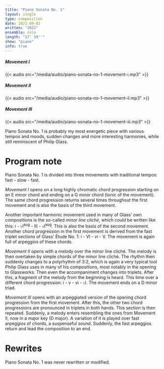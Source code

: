 ```yaml
---
title: "Piano Sonata No. 1"
layout: single
type: composition
date: 2021-09-02
written: "2021"
ensemble: solo
length: "17' 39''"
show: "piano"
info: true
---
```


##### Movement I

{{< audio src="/media/audio/piano-sonata-no-1-movement-i.mp3" >}}

##### Movement II

{{< audio src="/media/audio/piano-sonata-no-1-movement-ii.mp3" >}}

##### Movement III

{{< audio src="/media/audio/piano-sonata-no-1-movement-iii.mp3" >}}

Piano Sonata No. 1 is probably my most energetic piece with various tempos and moods, sudden changes and more interesting harmonies, while still reminiscent of Philip Glass.

# Program note

Piano Sonata No. 1 is divided into three movements with traditional tempos: fast - slow - fast.

*Movement I* opens on a long highly chromatic chord progression starting on an E minor chord and ending on a G minor chord (tonic of the movement). The same chord progression returns several times throughout the first movement and is also the basis of the third movement. 

Another important harmonic movement used in many of Glass' own compositions is the so-called *minor line cliché*, which could be written like this: i - &#9837;I<sup>aug</sup> - III - &#9837;I<sup>aug</sup>. This is also the basis of the second movement. Another chord progression in the first movement is derived from the fast triplet sections of Glass' Étude No. 1: i - VI - vi - V. The movement is again full of arpeggios of these chords.

*Movement II* opens with a melody over the minor line cliché. The melody is then overtaken by simple chords of the minor line cliché. The rhythm then suddenly changes to a polyrhythm of 3:2, which is again a very typical tool Philip Glass uses in many of his compositions, most notably in the opening to Glassworks. Then even the accompaniment changes into triplets. After this, a fragment of the melody from the beginning is heard. This time over a different chord progression: i - v - vi - &#9837;I. The movement ends on a D minor triad.

*Movement III* opens with an arpeggiated version of the opening chord progression from the first movement. After this, the other two chord progressions are pronounced in triplets in both hands. This section is then repeated. Suddenly, a melody enters resembling the ones from Movement II, now in a major key (D major). A variation of it is played over fast arpeggios of chords, a suspenseful sound. Suddenly, the fast arpeggios return and lead the composition to an end. 

# Rewrites

Piano Sonata No. 1 was never rewritten or modified.